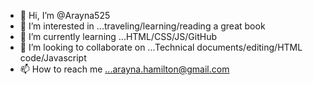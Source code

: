 - 👋 Hi, I’m @Arayna525
- 👀 I’m interested in ...traveling/learning/reading a great book
- 🌱 I’m currently learning ...HTML/CSS/JS/GitHub
- 💞️ I’m looking to collaborate on ...Technical documents/editing/HTML code/Javascript
- 📫 How to reach me ...arayna.hamilton@gmail.com

<!---
Arayna525/Arayna525 is a ✨ special ✨ repository because its `README.md` (this file) appears on your GitHub profile.
You can click the Preview link to take a look at your changes.
--->
